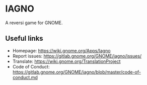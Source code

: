 # IAGNO

A reversi game for GNOME.

## Useful links

- Homepage: <https://wiki.gnome.org/Apps/Iagno>
- Report issues: <https://gitlab.gnome.org/GNOME/iagno/issues/>
- Translate: <https://wiki.gnome.org/TranslationProject>
- Code of Conduct: <https://gitlab.gnome.org/GNOME/iagno/blob/master/code-of-conduct.md>
